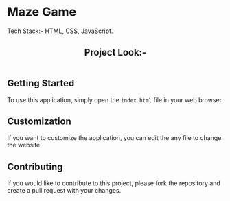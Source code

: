 # Maze Game

Tech Stack:- HTML, CSS, JavaScript.

<h2 align=center>Project Look:-</h2> 
<img src="/first.png" alt=""/><br />
<img src="/second.png" alt=""/><br />
<img src="/third.png" alt=""/><br />
<img src="/fourth.png" alt=""/><br />
<img src="/fifth.png" alt=""/><br />

## Getting Started

To use this application, simply open the `index.html` file in your web browser.

## Customization

If you want to customize the application, you can edit the any file to change the website.

## Contributing

If you would like to contribute to this project, please fork the repository and create a pull request with your changes.

